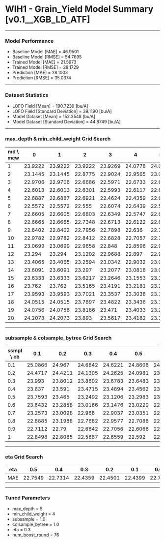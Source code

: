 # WIH1 - Grain_Yield Model Summary [v0.1__XGB_LD_ATF]

***

### Model Performance

- Baseline Model [MAE] = 46.9501
- Baseline Model [RMSE] = 54.7695
- Trained Model [MAE] = 21.5973
- Trained Model [RMSE] = 28.1729
- Prediction [MAE] = 28.1003
- Prediction [RMSE] = 35.0374
***

### Dataset Statistics

- LOFO Field [Mean] = 190.7239 [bu/A]
- LOFO Field [Standard Deviation] = 39.1190 [bu/A]
- Model Dataset [Mean] = 152.3548 [bu/A]
- Model Dataset [Standard Deviation] = 44.8749 [bu/A]
***

### max_depth & min_child_weight Grid Search

|   md \ mcw |       0 |       1 |       2 |       3 |       4 |       5 |       6 |       7 |       8 |       9 |      10 |      11 |      12 |      13 |      14 |      15 |      16 |      17 |      18 |      19 |      20 |
|------------|---------|---------|---------|---------|---------|---------|---------|---------|---------|---------|---------|---------|---------|---------|---------|---------|---------|---------|---------|---------|---------|
|          1 | 23.9222 | 23.9222 | 23.9222 | 23.9269 | 24.0778 | 24.0778 | 24.0778 | 24.0778 | 24.0778 | 24.0787 | 23.9991 | 23.9282 | 23.9051 | 23.9051 | 23.9051 | 23.9051 | 23.9051 | 23.9051 | 23.9051 | 23.9039 | 23.9039 |
|          2 | 23.1445 | 23.1445 | 22.8775 | 22.9024 | 22.9565 | 23.038  | 23.0771 | 23.2228 | 22.7773 | 22.8523 | 22.9045 | 22.9794 | 23.0803 | 23.0577 | 22.9394 | 23.0588 | 23.0786 | 23.1708 | 23.0908 | 23.1137 | 23.1163 |
|          3 | 22.9706 | 22.9706 | 22.6686 | 22.5971 | 22.6733 | 22.6808 | 22.7667 | 22.7901 | 22.6211 | 22.7468 | 22.7681 | 22.6475 | 22.7057 | 22.8829 | 22.7836 | 22.7672 | 22.7502 | 22.6924 | 22.6391 | 22.7763 | 22.969  |
|          4 | 22.6013 | 22.6013 | 22.6301 | 22.5993 | 22.6117 | 22.6141 | 22.6124 | 22.5244 | 22.5925 | 22.5161 | 22.5373 | 22.559  | 22.5113 | 22.6273 | 22.5942 | 22.4839 | 22.5608 | 22.6191 | 22.4894 | 22.5687 | 22.5659 |
|          5 | 22.6887 | 22.6887 | 22.6921 | 22.4624 | 22.4359 | 22.612  | 22.5266 | 22.5714 | 22.5835 | 22.5868 | 22.5857 | 22.6134 | 22.5474 | 22.6094 | 22.4997 | 22.6064 | 22.5647 | 22.6175 | 22.5628 | 22.6723 | 22.7058 |
|          6 | 22.5572 | 22.5572 | 22.555  | 22.6074 | 22.6439 | 22.5068 | 22.5188 | 22.5022 | 22.5601 | 22.5454 | 22.5997 | 22.5323 | 22.6011 | 22.5528 | 22.5708 | 22.5056 | 22.5677 | 22.526  | 22.5031 | 22.5908 | 22.5238 |
|          7 | 22.6605 | 22.6605 | 22.6803 | 22.6349 | 22.5747 | 22.652  | 22.5984 | 22.6165 | 22.63   | 22.5885 | 22.6134 | 22.5993 | 22.5726 | 22.6541 | 22.742  | 22.6943 | 22.6319 | 22.6296 | 22.7192 | 22.5915 | 22.6049 |
|          8 | 22.6665 | 22.6665 | 22.7348 | 22.6713 | 22.6122 | 22.6585 | 22.6602 | 22.7107 | 22.7266 | 22.727  | 22.6338 | 22.5831 | 22.8108 | 22.5766 | 22.6515 | 22.6311 | 22.6416 | 22.6693 | 22.6348 | 22.6084 | 22.6023 |
|          9 | 22.8402 | 22.8402 | 22.7956 | 22.7898 | 22.636  | 22.7024 | 22.6761 | 22.6601 | 22.623  | 22.6181 | 22.7071 | 22.6286 | 22.658  | 22.6707 | 22.7064 | 22.6647 | 22.6893 | 22.6963 | 22.5085 | 22.6871 | 22.6715 |
|         10 | 22.9782 | 22.9782 | 22.8412 | 22.6828 | 22.7057 | 22.7036 | 22.7913 | 22.8068 | 22.5758 | 22.7966 | 22.7081 | 22.8061 | 22.6581 | 22.7301 | 22.6703 | 22.6599 | 22.6965 | 22.607  | 22.7639 | 22.6665 | 22.6548 |
|         11 | 23.0699 | 23.0699 | 22.9658 | 22.848  | 22.8596 | 22.9255 | 22.8637 | 22.786  | 22.8465 | 22.8596 | 22.7642 | 22.7758 | 22.7395 | 22.7737 | 22.6427 | 22.7964 | 22.6775 | 22.7996 | 22.7687 | 22.6726 | 22.7125 |
|         12 | 23.294  | 23.294  | 23.1202 | 22.9688 | 22.897  | 22.9199 | 22.8636 | 22.8343 | 22.8225 | 22.7891 | 22.809  | 22.816  | 22.8133 | 22.6809 | 22.774  | 22.712  | 22.7732 | 22.6874 | 22.6677 | 22.7043 | 22.7234 |
|         13 | 23.4065 | 23.4065 | 23.2594 | 23.0342 | 22.9032 | 23.0368 | 22.9237 | 22.8888 | 22.8002 | 22.7882 | 22.8808 | 22.8271 | 22.8398 | 22.8366 | 22.725  | 22.774  | 22.7303 | 22.7745 | 22.7183 | 22.7697 | 22.7291 |
|         14 | 23.6091 | 23.6091 | 23.297  | 23.2077 | 23.0818 | 23.0201 | 22.9456 | 22.9181 | 22.8828 | 22.8574 | 22.7871 | 22.7474 | 22.7941 | 22.8561 | 22.7257 | 22.7259 | 22.7728 | 22.7596 | 22.7629 | 22.7313 | 22.792  |
|         15 | 23.6333 | 23.6333 | 23.6217 | 23.2646 | 23.1553 | 23.1547 | 23.0909 | 22.9934 | 22.9538 | 22.9311 | 22.8989 | 22.8434 | 22.8951 | 22.789  | 22.7339 | 22.7868 | 22.7606 | 22.7537 | 22.7817 | 22.7149 | 22.7899 |
|         16 | 23.762  | 23.762  | 23.5165 | 23.4191 | 23.2181 | 23.2242 | 23.0662 | 22.9114 | 22.9552 | 22.987  | 22.9013 | 22.772  | 22.8652 | 22.9045 | 22.7467 | 22.7777 | 22.841  | 22.7168 | 22.7259 | 22.7312 | 22.7947 |
|         17 | 23.9593 | 23.9593 | 23.7021 | 23.3537 | 23.3038 | 23.1802 | 23.1181 | 23.1613 | 22.98   | 22.9736 | 22.8793 | 22.8585 | 22.8714 | 22.8052 | 22.8119 | 22.7236 | 22.7731 | 22.8004 | 22.8275 | 22.704  | 22.7688 |
|         18 | 24.0515 | 24.0515 | 23.7897 | 23.4822 | 23.3436 | 23.141  | 23.1643 | 22.9934 | 22.9364 | 22.935  | 22.8437 | 22.9155 | 22.8331 | 22.8509 | 22.7285 | 22.7772 | 22.8272 | 22.7228 | 22.7985 | 22.769  | 22.7917 |
|         19 | 24.0756 | 24.0756 | 23.8186 | 23.471  | 23.4033 | 23.2609 | 23.1887 | 23.0059 | 23.0368 | 23.0181 | 22.8284 | 22.8362 | 22.8379 | 22.7572 | 22.7265 | 22.8039 | 22.7912 | 22.7971 | 22.7912 | 22.6639 | 22.9011 |
|         20 | 24.2073 | 24.2073 | 23.893  | 23.5617 | 23.4182 | 23.3135 | 23.2051 | 23.0868 | 23.0587 | 22.9398 | 22.8812 | 22.9104 | 22.8519 | 22.851  | 22.7494 | 22.7503 | 22.7997 | 22.8319 | 22.8095 | 22.7126 | 22.8371 |

***

### subsample & colsample_bytree Grid Search

|   ssmpl \ cb |     0.1 |     0.2 |     0.3 |     0.4 |     0.5 |     0.6 |     0.7 |     0.8 |     0.9 |     1.0 |
|--------------|---------|---------|---------|---------|---------|---------|---------|---------|---------|---------|
|          0.1 | 25.0866 | 24.967  | 24.6842 | 24.6221 | 24.8608 | 24.7489 | 24.801  | 24.6723 | 24.6296 | 24.8155 |
|          0.2 | 24.4717 | 24.4211 | 24.1305 | 24.2625 | 24.0981 | 23.9876 | 23.9849 | 24.2013 | 24.0759 | 24.1004 |
|          0.3 | 23.993  | 23.8012 | 23.8602 | 23.6783 | 23.6483 | 23.8338 | 23.6651 | 23.59   | 23.7846 | 23.4787 |
|          0.4 | 23.637  | 23.591  | 23.4715 | 23.4894 | 23.4562 | 23.3953 | 23.5031 | 23.4764 | 23.3214 | 23.2383 |
|          0.5 | 23.7593 | 23.465  | 23.2492 | 23.1206 | 23.2983 | 23.1447 | 23.1353 | 23.1843 | 23.1122 | 23.0402 |
|          0.6 | 23.6432 | 23.2858 | 23.0166 | 23.1476 | 23.0229 | 22.9558 | 22.97   | 22.9973 | 22.8418 | 22.8303 |
|          0.7 | 23.2573 | 23.0098 | 22.966  | 22.9037 | 23.0351 | 22.9295 | 22.773  | 22.8434 | 22.7349 | 22.7707 |
|          0.8 | 22.8885 | 23.1988 | 22.7682 | 22.9577 | 22.7088 | 22.7146 | 22.7012 | 22.6995 | 22.6998 | 22.717  |
|          0.9 | 22.7112 | 22.79   | 22.6642 | 22.7056 | 22.6066 | 22.651  | 22.7427 | 22.6145 | 22.6649 | 22.5362 |
|          1   | 22.8498 | 22.8085 | 22.5687 | 22.6559 | 22.592  | 22.664  | 22.6551 | 22.6456 | 22.6734 | 22.4359 |

***

### eta Grid Search

| eta   |     0.5 |     0.4 |     0.3 |     0.2 |     0.1 |    0.01 |   0.001 |
|-------|---------|---------|---------|---------|---------|---------|---------|
| MAE   | 22.7549 | 22.7314 | 22.4359 | 22.4501 | 22.4399 | 22.7303 | 58.0125 |

***

### Tuned Parameters

- max_depth = 5
- min_child_weight = 4
- subsample = 1.0
- colsample_bytree = 1.0
- eta = 0.3
- num_boost_round = 76
